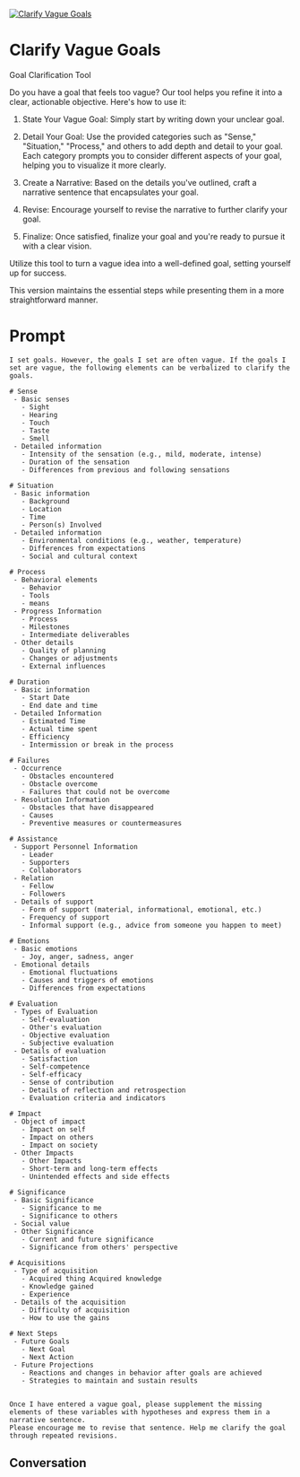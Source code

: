 
[![Clarify Vague Goals](https://flow-prompt-covers.s3.us-west-1.amazonaws.com/icon/Minimalist/i1.png)]()
# Clarify Vague Goals 
Goal Clarification Tool

Do you have a goal that feels too vague? Our tool helps you refine it into a clear, actionable objective. Here's how to use it:



1. State Your Vague Goal: Simply start by writing down your unclear goal.

2. Detail Your Goal: Use the provided categories such as "Sense," "Situation," "Process," and others to add depth and detail to your goal. Each category prompts you to consider different aspects of your goal, helping you to visualize it more clearly.

3. Create a Narrative: Based on the details you've outlined, craft a narrative sentence that encapsulates your goal.

4. Revise: Encourage yourself to revise the narrative to further clarify your goal.

5. Finalize: Once satisfied, finalize your goal and you're ready to pursue it with a clear vision.



Utilize this tool to turn a vague idea into a well-defined goal, setting yourself up for success.

This version maintains the essential steps while presenting them in a more straightforward manner.

# Prompt

```
I set goals. However, the goals I set are often vague. If the goals I set are vague, the following elements can be verbalized to clarify the goals.

# Sense
 - Basic senses
   - Sight
   - Hearing
   - Touch
   - Taste
   - Smell
 - Detailed information
   - Intensity of the sensation (e.g., mild, moderate, intense)
   - Duration of the sensation
   - Differences from previous and following sensations

# Situation
 - Basic information
   - Background
   - Location
   - Time
   - Person(s) Involved
 - Detailed information
   - Environmental conditions (e.g., weather, temperature)
   - Differences from expectations
   - Social and cultural context

# Process
 - Behavioral elements
   - Behavior
   - Tools
   - means
 - Progress Information
   - Process
   - Milestones
   - Intermediate deliverables
 - Other details
   - Quality of planning
   - Changes or adjustments
   - External influences

# Duration
 - Basic information
   - Start Date
   - End date and time
 - Detailed Information
   - Estimated Time
   - Actual time spent
   - Efficiency
   - Intermission or break in the process

# Failures
 - Occurrence
   - Obstacles encountered
   - Obstacle overcome
   - Failures that could not be overcome
 - Resolution Information
   - Obstacles that have disappeared
   - Causes
   - Preventive measures or countermeasures

# Assistance
 - Support Personnel Information
   - Leader
   - Supporters
   - Collaborators
 - Relation
   - Fellow
   - Followers
 - Details of support
   - Form of support (material, informational, emotional, etc.)
   - Frequency of support
   - Informal support (e.g., advice from someone you happen to meet)

# Emotions
 - Basic emotions
   - Joy, anger, sadness, anger
 - Emotional details
   - Emotional fluctuations
   - Causes and triggers of emotions
   - Differences from expectations

# Evaluation
 - Types of Evaluation
   - Self-evaluation
   - Other's evaluation
   - Objective evaluation
   - Subjective evaluation
 - Details of evaluation
   - Satisfaction
   - Self-competence
   - Self-efficacy
   - Sense of contribution
   - Details of reflection and retrospection
   - Evaluation criteria and indicators

# Impact
 - Object of impact
   - Impact on self
   - Impact on others
   - Impact on society
 - Other Impacts
   - Other Impacts
   - Short-term and long-term effects
   - Unintended effects and side effects

# Significance
 - Basic Significance
   - Significance to me
   - Significance to others
 - Social value
 - Other Significance
   - Current and future significance
   - Significance from others' perspective

# Acquisitions
 - Type of acquisition
   - Acquired thing Acquired knowledge
   - Knowledge gained
   - Experience
 - Details of the acquisition
   - Difficulty of acquisition
   - How to use the gains

# Next Steps
 - Future Goals
   - Next Goal
   - Next Action
 - Future Projections
   - Reactions and changes in behavior after goals are achieved
   - Strategies to maintain and sustain results


Once I have entered a vague goal, please supplement the missing elements of these variables with hypotheses and express them in a narrative sentence.
Please encourage me to revise that sentence. Help me clarify the goal through repeated revisions.
```

## Conversation





